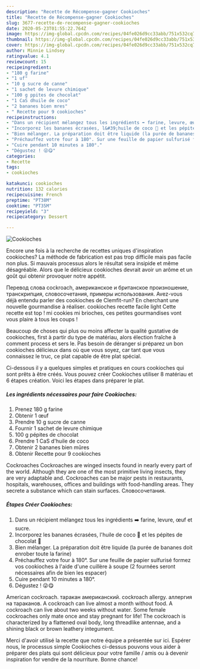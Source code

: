 ```yaml
---
description: "Recette de Récompense-gagner Cookioches"
title: "Recette de Récompense-gagner Cookioches"
slug: 3677-recette-de-recompense-gagner-cookioches
date: 2020-05-23T01:55:22.764Z
image: https://img-global.cpcdn.com/recipes/04fe026d9cc33abb/751x532cq70/cookioches-photo-principale-de-la-recette.jpg
thumbnail: https://img-global.cpcdn.com/recipes/04fe026d9cc33abb/751x532cq70/cookioches-photo-principale-de-la-recette.jpg
cover: https://img-global.cpcdn.com/recipes/04fe026d9cc33abb/751x532cq70/cookioches-photo-principale-de-la-recette.jpg
author: Minnie Lindsey
ratingvalue: 4.1
reviewcount: 15
recipeingredient:
- "180 g farine"
- "1 uf"
- "10 g sucre de canne"
- "1 sachet de levure chimique"
- "100 g ppites de chocolat"
- "1 CaS dhuile de coco"
- "2 bananes bien mres"
- " Recette pour 9 cookioches"
recipeinstructions:
- "Dans un récipient mélangez tous les ingrédients ➡️ farine, levure, œuf et sucre."
- "Incorporez les bananes écrasées, l&#39;huile de coco 🥥 et les pépites de chocolat 🍫"
- "Bien mélanger. La préparation doit être liquide (la purée de bananes doit enrober toute la farine)"
- "Préchauffez votre four à 180°. Sur une feuille de papier sulfurisé formez vos cookioches à l&#39;aide d&#39;une cuillère à soupe (2 fournées seront nécessaires afin de bien les espacer)"
- "Cuire pendant 10 minutes a 180°."
- "Dégustez ! 😜😋"
categories:
- Recette
tags:
- cookioches

katakunci: cookioches 
nutrition: 132 calories
recipecuisine: French
preptime: "PT38M"
cooktime: "PT35M"
recipeyield: "3"
recipecategory: Dessert

---
```



![Cookioches](https://img-global.cpcdn.com/recipes/04fe026d9cc33abb/751x532cq70/cookioches-photo-principale-de-la-recette.jpg)

Encore une fois à la recherche de recettes uniques d'inspiration cookioches? La méthode de fabrication est pas trop difficile mais pas facile non plus. Si mauvais processus alors le résultat sera insipide et même désagréable. Alors que le délicieux cookioches devrait avoir un arôme et un goût qui obtenir provoquer notre appétit.

Перевод слова cockroach, американское и британское произношение, транскрипция, словосочетания, примеры использования. Avez-vous déjà entendu parler des cookioches de Clemfit-run? En cherchant une nouvelle gourmandise à réaliser. cookioches recette facile light Cette recette est top ! mi cookies mi brioches, ces petites gourmandises vont vous plaire à tous les coups !

Beaucoup de choses qui plus ou moins affecter la qualité gustative de cookioches, first à partir du type de matériau, alors élection fraîche à comment process et sers le. Pas besoin de déranger si préparez un bon cookioches délicieux dans où que vous soyez, car tant que vous connaissez le truc, ce plat capable de être plat spécial.


Ci-dessous il y a quelques simples et pratiques en cours cookioches qui sont prêts à être créés. Vous pouvez créer Cookioches utiliser 8 matériau et 6 étapes création. Voici les étapes dans préparer le plat.

<!--inarticleads1-->

##### Les ingrédients nécessaires pour faire Cookioches:

1. Prenez 180 g farine
1. Obtenir 1 œuf
1. Prendre 10 g sucre de canne
1. Fournir 1 sachet de levure chimique
1.  100 g pépites de chocolat
1. Prendre 1 CaS d&#39;huile de coco
1. Obtenir 2 bananes bien mûres
1. Obtenir  Recette pour 9 cookioches


Cockroaches Cockroaches are winged insects found in nearly every part of the world. Although they are one of the most primitive living insects, they are very adaptable and. Cockroaches can be major pests in restaurants, hospitals, warehouses, offices and buildings with food-handling areas. They secrete a substance which can stain surfaces. Словосочетания. 

<!--inarticleads2-->

##### Étapes Créer Cookioches:

1. Dans un récipient mélangez tous les ingrédients ➡️ farine, levure, œuf et sucre.
1. Incorporez les bananes écrasées, l&#39;huile de coco 🥥 et les pépites de chocolat 🍫
1. Bien mélanger. La préparation doit être liquide (la purée de bananes doit enrober toute la farine)
1. Préchauffez votre four à 180°. Sur une feuille de papier sulfurisé formez vos cookioches à l&#39;aide d&#39;une cuillère à soupe (2 fournées seront nécessaires afin de bien les espacer)
1. Cuire pendant 10 minutes a 180°.
1. Dégustez ! 😜😋


American cockroach. таракан американский. cockroach allergy. аллергия на тараканов. A cockroach can live almost a month without food. A cockroach can live about two weeks without water. Some female cockroaches only mate once and stay pregnant for life! The cockroach is characterized by a flattened oval body, long threadlike antennae, and a shining black or brown leathery integument. 


Merci d'avoir utilisé la recette que notre équipe a présentée sur ici. Espérer nous, le processus simple Cookioches ci-dessus pouvons vous aider à préparer des plats qui sont délicieux pour votre famille / amis ou à devenir inspiration for vendre de la nourriture. Bonne chance!
